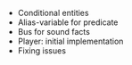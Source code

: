 * Conditional entities
* Alias-variable for predicate
* Bus for sound facts
* Player: initial implementation
* Fixing issues
